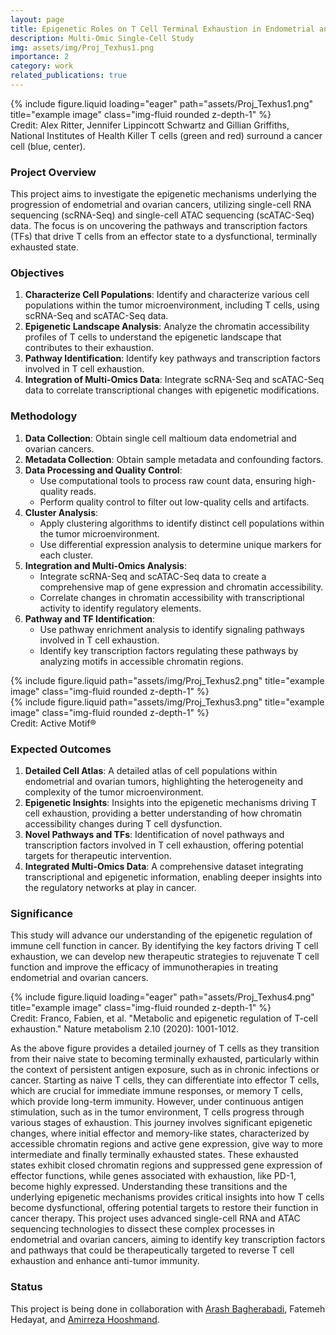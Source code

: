 ```yaml
---
layout: page
title: Epigenetic Roles on T Cell Terminal Exhaustion in Endometrial and Ovarian Cancers
description: Multi-Omic Single-Cell Study
img: assets/img/Proj_Texhus1.png
importance: 2
category: work
related_publications: true
---
```


<div class="row">
    <div class="col-sm mt-3 mt-md-0">
        {% include figure.liquid loading="eager" path="assets/Proj_Texhus1.png" title="example image" class="img-fluid rounded z-depth-1" %}
    </div>
</div>
<div class="caption">
    Credit: Alex Ritter, Jennifer Lippincott Schwartz and Gillian Griffiths, National Institutes of Health Killer T cells (green and red) surround a cancer cell (blue, center).
</div>

### Project Overview

This project aims to investigate the epigenetic mechanisms underlying the progression of endometrial and ovarian cancers, utilizing single-cell RNA sequencing (scRNA-Seq) and single-cell ATAC sequencing (scATAC-Seq) data. The focus is on uncovering the pathways and transcription factors (TFs) that drive T cells from an effector state to a dysfunctional, terminally exhausted state.

### Objectives

1. **Characterize Cell Populations**: Identify and characterize various cell populations within the tumor microenvironment, including T cells, using scRNA-Seq and scATAC-Seq data.
2. **Epigenetic Landscape Analysis**: Analyze the chromatin accessibility profiles of T cells to understand the epigenetic landscape that contributes to their exhaustion.
3. **Pathway Identification**: Identify key pathways and transcription factors involved in T cell exhaustion.
4. **Integration of Multi-Omics Data**: Integrate scRNA-Seq and scATAC-Seq data to correlate transcriptional changes with epigenetic modifications.

### Methodology

1. **Data Collection**: Obtain single cell maltioum data endometrial and ovarian cancers.
2. **Metadata Collection**: Obtain sample metadata and confounding factors.
3. **Data Processing and Quality Control**:
   - Use computational tools to process raw count data, ensuring high-quality reads.
   - Perform quality control to filter out low-quality cells and artifacts.
4. **Cluster Analysis**:
   - Apply clustering algorithms to identify distinct cell populations within the tumor microenvironment.
   - Use differential expression analysis to determine unique markers for each cluster.
5. **Integration and Multi-Omics Analysis**:
   - Integrate scRNA-Seq and scATAC-Seq data to create a comprehensive map of gene expression and chromatin accessibility.
   - Correlate changes in chromatin accessibility with transcriptional activity to identify regulatory elements.
6. **Pathway and TF Identification**:
   - Use pathway enrichment analysis to identify signaling pathways involved in T cell exhaustion.
   - Identify key transcription factors regulating these pathways by analyzing motifs in accessible chromatin regions.

<div class="row justify-content-sm-center">
    <div class="col-sm-4 mt-3 mt-md-0">
        {% include figure.liquid path="assets/img/Proj_Texhus2.png" title="example image" class="img-fluid rounded z-depth-1" %}
    </div>
    <div class="col-sm-8 mt-3 mt-md-0">
        {% include figure.liquid path="assets/img/Proj_Texhus3.png" title="example image" class="img-fluid rounded z-depth-1" %}
    </div>
</div>
<div class="caption">
    Credit: Active Motif®
</div>

### Expected Outcomes

1. **Detailed Cell Atlas**: A detailed atlas of cell populations within endometrial and ovarian tumors, highlighting the heterogeneity and complexity of the tumor microenvironment.
2. **Epigenetic Insights**: Insights into the epigenetic mechanisms driving T cell exhaustion, providing a better understanding of how chromatin accessibility changes during T cell dysfunction.
3. **Novel Pathways and TFs**: Identification of novel pathways and transcription factors involved in T cell exhaustion, offering potential targets for therapeutic intervention.
4. **Integrated Multi-Omics Data**: A comprehensive dataset integrating transcriptional and epigenetic information, enabling deeper insights into the regulatory networks at play in cancer.

### Significance

This study will advance our understanding of the epigenetic regulation of immune cell function in cancer. By identifying the key factors driving T cell exhaustion, we can develop new therapeutic strategies to rejuvenate T cell function and improve the efficacy of immunotherapies in treating endometrial and ovarian cancers.

<div class="row">
    <div class="col-sm mt-3 mt-md-0">
        {% include figure.liquid loading="eager" path="assets/Proj_Texhus4.png" title="example image" class="img-fluid rounded z-depth-1" %}
    </div>
</div>
<div class="caption">
    Credit: Franco, Fabien, et al. "Metabolic and epigenetic regulation of T-cell exhaustion." Nature metabolism 2.10 (2020): 1001-1012.
</div>

As the above figure provides a detailed journey of T cells as they transition from their naive state to becoming terminally exhausted, particularly within the context of persistent antigen exposure, such as in chronic infections or cancer. Starting as naive T cells, they can differentiate into effector T cells, which are crucial for immediate immune responses, or memory T cells, which provide long-term immunity. However, under continuous antigen stimulation, such as in the tumor environment, T cells progress through various stages of exhaustion. This journey involves significant epigenetic changes, where initial effector and memory-like states, characterized by accessible chromatin regions and active gene expression, give way to more intermediate and finally terminally exhausted states. These exhausted states exhibit closed chromatin regions and suppressed gene expression of effector functions, while genes associated with exhaustion, like PD-1, become highly expressed. Understanding these transitions and the underlying epigenetic mechanisms provides critical insights into how T cells become dysfunctional, offering potential targets to restore their function in cancer therapy. This project uses advanced single-cell RNA and ATAC sequencing technologies to dissect these complex processes in endometrial and ovarian cancers, aiming to identify key transcription factors and pathways that could be therapeutically targeted to reverse T cell exhaustion and enhance anti-tumor immunity.

### Status

This project is being done in collaboration with [Arash Bagherabadi](https://sites.google.com/view/arash-bagherabadi/about), Fatemeh Hedayat, and [Amirreza Hooshmand](https://sites.google.com/view/amirreza-hooshmand).  
